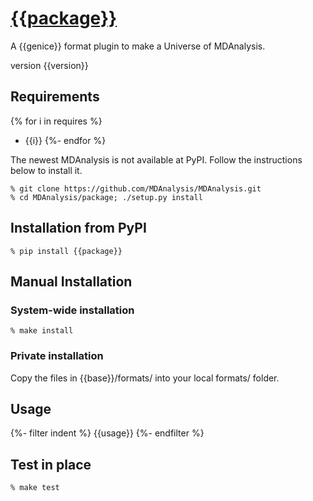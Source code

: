 # [{{package}}]({{url}})

A {{genice}} format plugin to make a Universe of MDAnalysis.

version {{version}}

## Requirements

{% for i in requires %}
* {{i}}
{%- endfor %}

The newest MDAnalysis is not available at PyPI. Follow the instructions below to install it.

```shell
% git clone https://github.com/MDAnalysis/MDAnalysis.git
% cd MDAnalysis/package; ./setup.py install
```

## Installation from PyPI

```shell
% pip install {{package}}
```

## Manual Installation

### System-wide installation

```shell
% make install
```

### Private installation

Copy the files in {{base}}/formats/ into your local formats/ folder.

## Usage

{%- filter indent %}
    {{usage}}
{%- endfilter %}

## Test in place

```shell
% make test
```
